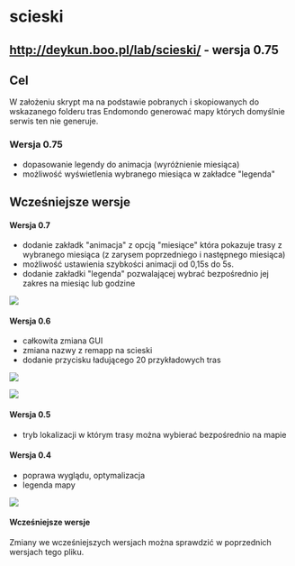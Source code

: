 # scieski

## http://deykun.boo.pl/lab/scieski/ - wersja 0.75

## Cel
W założeniu skrypt ma na podstawie pobranych i skopiowanych do wskazanego folderu tras Endomondo generować mapy których domyślnie serwis ten nie generuje.

### Wersja 0.75
- dopasowanie legendy do animacja (wyróżnienie miesiąca)
- możliwość wyświetlenia wybranego miesiąca w zakładce "legenda"

## Wcześniejsze wersje

#### Wersja 0.7
- dodanie zakładk "animacja" z opcją "miesiące" która pokazuje trasy z wybranego miesiąca (z zarysem poprzedniego i następnego miesiąca)
- możliwość ustawienia szybkości animacji od 0,15s do 5s.
- dodanie zakładki "legenda" pozwalającej wybrać bezpośrednio jej zakres na miesiąc lub godzine

![](http://deykun.boo.pl/lab/ilustracje/scieski/0.7/animacja.gif)

#### Wersja 0.6
- całkowita zmiana GUI
- zmiana nazwy z remapp na scieski
- dodanie przycisku ładującego 20 przykładowych tras

![](http://deykun.boo.pl/lab/ilustracje/scieski/0.6/legenda.gif)

![](http://deykun.boo.pl/lab/ilustracje/scieski/0.6/finder.gif)

#### Wersja 0.5
- tryb lokalizacji w którym trasy można wybierać bezpośrednio na mapie

#### Wersja 0.4
- poprawa wyglądu, optymalizacja
- legenda mapy

![](http://deykun.boo.pl/lab/remapp/log/04/trasy.gif)

#### Wcześniejsze wersje
Zmiany we wcześniejszych wersjach można sprawdzić w poprzednich wersjach tego pliku.
